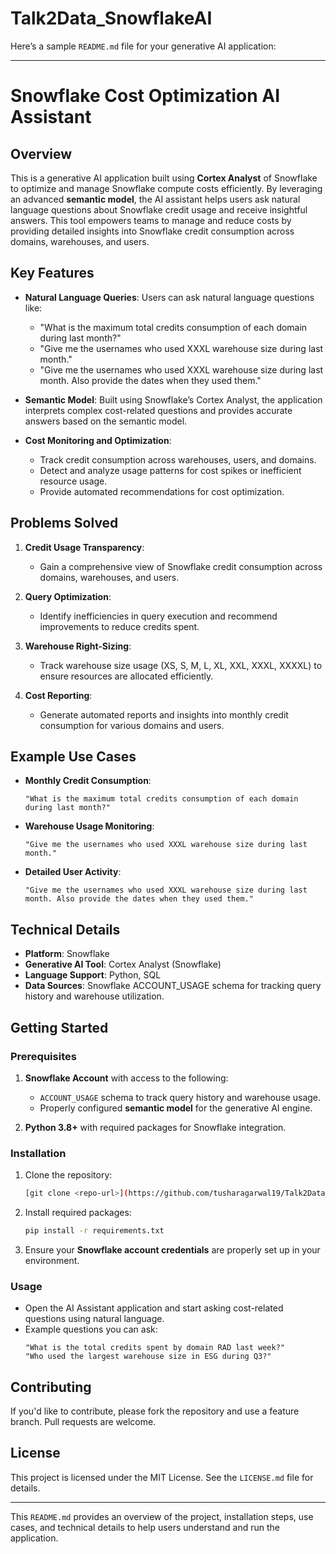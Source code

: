 # Talk2Data_SnowflakeAI

Here’s a sample `README.md` file for your generative AI application:

---

# Snowflake Cost Optimization AI Assistant

## Overview

This is a generative AI application built using **Cortex Analyst** of Snowflake to optimize and manage Snowflake compute costs efficiently. By leveraging an advanced **semantic model**, the AI assistant helps users ask natural language questions about Snowflake credit usage and receive insightful answers. This tool empowers teams to manage and reduce costs by providing detailed insights into Snowflake credit consumption across domains, warehouses, and users.

## Key Features

- **Natural Language Queries**: Users can ask natural language questions like:
  - "What is the maximum total credits consumption of each domain during last month?"
  - "Give me the usernames who used XXXL warehouse size during last month."
  - "Give me the usernames who used XXXL warehouse size during last month. Also provide the dates when they used them."
  
- **Semantic Model**: Built using Snowflake’s Cortex Analyst, the application interprets complex cost-related questions and provides accurate answers based on the semantic model.

- **Cost Monitoring and Optimization**:
  - Track credit consumption across warehouses, users, and domains.
  - Detect and analyze usage patterns for cost spikes or inefficient resource usage.
  - Provide automated recommendations for cost optimization.

## Problems Solved

1. **Credit Usage Transparency**:
   - Gain a comprehensive view of Snowflake credit consumption across domains, warehouses, and users.

2. **Query Optimization**:
   - Identify inefficiencies in query execution and recommend improvements to reduce credits spent.

3. **Warehouse Right-Sizing**:
   - Track warehouse size usage (XS, S, M, L, XL, XXL, XXXL, XXXXL) to ensure resources are allocated efficiently.
  
4. **Cost Reporting**:
   - Generate automated reports and insights into monthly credit consumption for various domains and users.

## Example Use Cases

- **Monthly Credit Consumption**:
  ```plaintext
  "What is the maximum total credits consumption of each domain during last month?"
  ```

- **Warehouse Usage Monitoring**:
  ```plaintext
  "Give me the usernames who used XXXL warehouse size during last month."
  ```

- **Detailed User Activity**:
  ```plaintext
  "Give me the usernames who used XXXL warehouse size during last month. Also provide the dates when they used them."
  ```

## Technical Details

- **Platform**: Snowflake
- **Generative AI Tool**: Cortex Analyst (Snowflake)
- **Language Support**: Python, SQL
- **Data Sources**: Snowflake ACCOUNT_USAGE schema for tracking query history and warehouse utilization.

## Getting Started

### Prerequisites

1. **Snowflake Account** with access to the following:
   - `ACCOUNT_USAGE` schema to track query history and warehouse usage.
   - Properly configured **semantic model** for the generative AI engine.

2. **Python 3.8+** with required packages for Snowflake integration.

### Installation

1. Clone the repository:
   ```bash
   [git clone <repo-url>](https://github.com/tusharagarwal19/Talk2Data_SnowflakeAI)
   ```

2. Install required packages:
   ```bash
   pip install -r requirements.txt
   ```

3. Ensure your **Snowflake account credentials** are properly set up in your environment.

### Usage

- Open the AI Assistant application and start asking cost-related questions using natural language.
- Example questions you can ask:
  ```plaintext
  "What is the total credits spent by domain RAD last week?"
  "Who used the largest warehouse size in ESG during Q3?"
  ```

## Contributing

If you'd like to contribute, please fork the repository and use a feature branch. Pull requests are welcome.

## License

This project is licensed under the MIT License. See the `LICENSE.md` file for details.

---

This `README.md` provides an overview of the project, installation steps, use cases, and technical details to help users understand and run the application.
